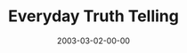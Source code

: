 ---
layout: message
category: message
series: "Everyday Enron"
title: "Everyday Truth Telling"
date: 2003-03-02-00-00
message_id: 240
audio: "http://s3.amazonaws.com/crossroads-media/messages/audio/03_03-02-93_Everyday_Truth-Telling.mp3"
audio-duration: "37:16"
tag: 
 - decision
 - goal
 - character
 - choice
 - purpose
 - enron
 - career
 - tome
 - goals
explicit: false
---